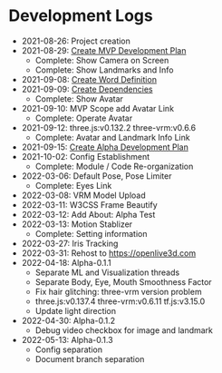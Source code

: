 # Development Logs

 - 2021-08-26: Project creation
 - 2021-08-29: [Create MVP Development Plan](log/2021-08-28-MVP-Development-Process.md)
   - Complete: Show Camera on Screen
   - Complete: Show Landmarks and Info
 - 2021-09-08: [Create Word Definition](log/2021-09-08-Word-Definition.md)
 - 2021-09-09: [Create Dependencies](log/2021-09-09-Dependencies.md)
   - Complete: Show Avatar
 - 2021-09-10: MVP Scope add Avatar Link
   - Complete: Operate Avatar
 - 2021-09-12: three.js:v0.132.2 three-vrm:v0.6.6
   - Complete: Avatar and Landmark Info Link
 - 2021-09-15: [Create Alpha Development Plan](log/2021-09-15-Alpha-Development-Process.md)
 - 2021-10-02: Config Establishment
   - Complete: Module / Code Re-organization
 - 2022-03-06: Default Pose, Pose Limiter
   - Complete: Eyes Link
 - 2022-03-08: VRM Model Upload
 - 2022-03-11: W3CSS Frame Beautify
 - 2022-03-12: Add About: Alpha Test
 - 2022-03-13: Motion Stablizer
   - Complete: Setting information
 - 2022-03-27: Iris Tracking
 - 2022-03-31: Rehost to https://openlive3d.com
 - 2022-04-18: Alpha-0.1.1
   - Separate ML and Visualization threads
   - Separate Body, Eye, Mouth Smoothness Factor
   - Fix hair glitching: three-vrm version problem
   - three.js:v0.137.4 three-vrm:v0.6.11 tf.js:v3.15.0
   - Update light direction
 - 2022-04-30: Alpha-0.1.2
   - Debug video checkbox for image and landmark
 - 2022-05-13: Alpha-0.1.3
   - Config separation
   - Document branch separation
